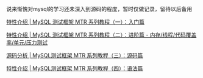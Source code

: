 说来惭愧对mysql的学习还未深入到源码的程度，暂时仅做记录，留待以后备用


[特性介绍 | MySQL 测试框架 MTR 系列教程（一）：入门篇](https://mp.weixin.qq.com/s/rpeQwKnip_T9VKfVNeTsnQ)

[特性介绍 | MySQL 测试框架 MTR 系列教程（二）：进阶篇 - 内存/线程/代码覆盖率/单元/压力测试](https://mp.weixin.qq.com/s/_cRra3jpZGe1d_Uq8rULIQ)

[源码分析 | MySQL测试框架 MTR 系列教程（三）：源码篇](https://mp.weixin.qq.com/s/XaVbHGAtVqCRXjvZ9gciWw)

[特性介绍 | MySQL测试框架 MTR 系列教程（四）：语法篇](https://mp.weixin.qq.com/s/**8puWbsnN840xUWOS64aAIw**)